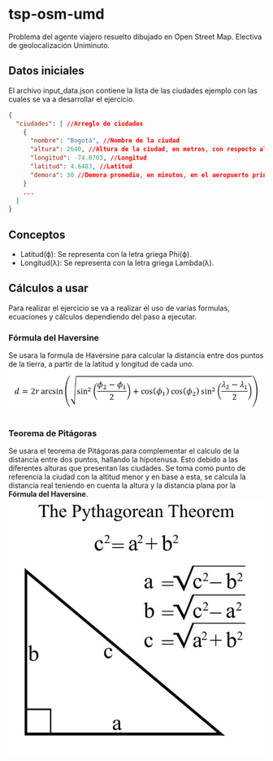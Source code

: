 # tsp-osm-umd
Problema del agente viajero resuelto dibujado en Open Street Map. Electiva de geolocalización Uniminuto.

## Datos iniciales
El archivo input_data.json contiene la lista de las ciudades ejemplo con las cuales se va a desarrollar el ejercicio.
```json
{
  "ciudades": [ //Arreglo de ciudades
    {
      "nombre": "Bogotá", //Nombre de la ciudad
      "altura": 2640, //Altura de la ciudad, en metros, con respecto al nivel del mar
      "longitud": -74.0703, //Longitud
      "latitud": 4.6483, //Latitud
      "demora": 30 //Demora promedio, en minutos, en el aeropuerto principal de la ciudad
    }
    ...
  ]
}
```

## Conceptos
- Latitud(ϕ): Se representa con la letra griega Phi(ϕ).
- Longitud(λ): Se representa con la letra griega Lambda(λ).

## Cálculos a usar
Para realizar el ejercicio se va a realizar el uso de varias formulas, ecuaciones y cálculos dependiendo del paso a ejecutar.

### Fórmula del Haversine
Se usara la formula de Haversine para calcular la distancia entre dos puntos de la tierra, a partir de la latitud y longitud de cada uno.
![Formula de Haversine](./assets/imgs/formula-haversine.png)

### Teorema de Pitágoras
Se usara el teorema de Pitágoras para complementar el calculo de la distancia entre dos puntos, hallando la hipotenusa. Esto debido a las diferentes alturas que presentan las ciudades.
Se toma como punto de referencia la ciudad con la altitud menor y en base a esta, se calcula la distancia real teniendo en cuenta la altura y la distancia plana por la **Fórmula del Haversine**.
![Teorema de Pitágoras](./assets/imgs/teorema-pitagoras.jpg)

